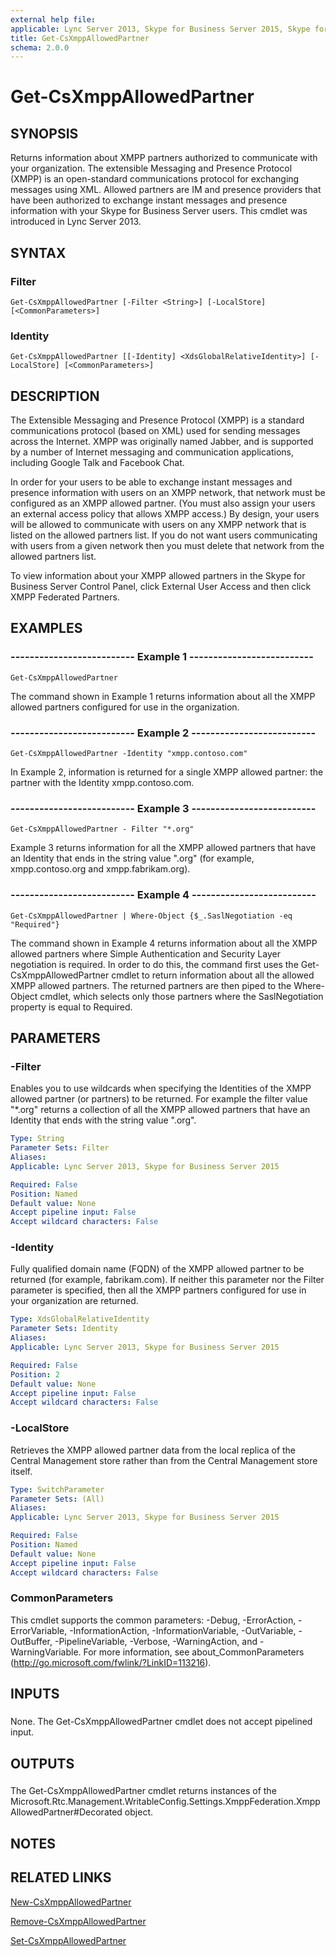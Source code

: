 ```yaml
---
external help file: 
applicable: Lync Server 2013, Skype for Business Server 2015, Skype for Business Server 2019
title: Get-CsXmppAllowedPartner
schema: 2.0.0
---
```


# Get-CsXmppAllowedPartner

## SYNOPSIS
Returns information about XMPP partners authorized to communicate with your organization.
The extensible Messaging and Presence Protocol (XMPP) is an open-standard communications protocol for exchanging messages using XML.
Allowed partners are IM and presence providers that have been authorized to exchange instant messages and presence information with your Skype for Business Server users.
This cmdlet was introduced in Lync Server 2013.



## SYNTAX

### Filter
```
Get-CsXmppAllowedPartner [-Filter <String>] [-LocalStore] [<CommonParameters>]
```

### Identity
```
Get-CsXmppAllowedPartner [[-Identity] <XdsGlobalRelativeIdentity>] [-LocalStore] [<CommonParameters>]
```

## DESCRIPTION
The Extensible Messaging and Presence Protocol (XMPP) is a standard communications protocol (based on XML) used for sending messages across the Internet.
XMPP was originally named Jabber, and is supported by a number of Internet messaging and communication applications, including Google Talk and Facebook Chat.

In order for your users to be able to exchange instant messages and presence information with users on an XMPP network, that network must be configured as an XMPP allowed partner.
(You must also assign your users an external access policy that allows XMPP access.) By design, your users will be allowed to communicate with users on any XMPP network that is listed on the allowed partners list.
If you do not want users communicating with users from a given network then you must delete that network from the allowed partners list.

To view information about your XMPP allowed partners in the Skype for Business Server Control Panel, click External User Access and then click XMPP Federated Partners.



## EXAMPLES

### -------------------------- Example 1 --------------------------
```
Get-CsXmppAllowedPartner
```

The command shown in Example 1 returns information about all the XMPP allowed partners configured for use in the organization.



### -------------------------- Example 2 --------------------------
```
Get-CsXmppAllowedPartner -Identity "xmpp.contoso.com"
```

In Example 2, information is returned for a single XMPP allowed partner: the partner with the Identity xmpp.contoso.com.



### -------------------------- Example 3 --------------------------
```
Get-CsXmppAllowedPartner - Filter "*.org"
```

Example 3 returns information for all the XMPP allowed partners that have an Identity that ends in the string value ".org" (for example, xmpp.contoso.org and xmpp.fabrikam.org).



### -------------------------- Example 4 --------------------------
```
Get-CsXmppAllowedPartner | Where-Object {$_.SaslNegotiation -eq "Required"}
```

The command shown in Example 4 returns information about all the XMPP allowed partners where Simple Authentication and Security Layer negotiation is required.
In order to do this, the command first uses the Get-CsXmppAllowedPartner cmdlet to return information about all the allowed XMPP allowed partners.
The returned partners are then piped to the Where-Object cmdlet, which selects only those partners where the SaslNegotiation property is equal to Required.


## PARAMETERS

### -Filter
Enables you to use wildcards when specifying the Identities of the XMPP allowed partner (or partners) to be returned.
For example the filter value "*.org" returns a collection of all the XMPP allowed partners that have an Identity that ends with the string value ".org".

```yaml
Type: String
Parameter Sets: Filter
Aliases: 
Applicable: Lync Server 2013, Skype for Business Server 2015

Required: False
Position: Named
Default value: None
Accept pipeline input: False
Accept wildcard characters: False
```

### -Identity
Fully qualified domain name (FQDN) of the XMPP allowed partner to be returned (for example, fabrikam.com).
If neither this parameter nor the Filter parameter is specified, then all the XMPP partners configured for use in your organization are returned.

```yaml
Type: XdsGlobalRelativeIdentity
Parameter Sets: Identity
Aliases: 
Applicable: Lync Server 2013, Skype for Business Server 2015

Required: False
Position: 2
Default value: None
Accept pipeline input: False
Accept wildcard characters: False
```

### -LocalStore
Retrieves the XMPP allowed partner data from the local replica of the Central Management store rather than from the Central Management store itself.

```yaml
Type: SwitchParameter
Parameter Sets: (All)
Aliases: 
Applicable: Lync Server 2013, Skype for Business Server 2015

Required: False
Position: Named
Default value: None
Accept pipeline input: False
Accept wildcard characters: False
```

### CommonParameters
This cmdlet supports the common parameters: -Debug, -ErrorAction, -ErrorVariable, -InformationAction, -InformationVariable, -OutVariable, -OutBuffer, -PipelineVariable, -Verbose, -WarningAction, and -WarningVariable. For more information, see about_CommonParameters (http://go.microsoft.com/fwlink/?LinkID=113216).

## INPUTS

###  
None.
The Get-CsXmppAllowedPartner cmdlet does not accept pipelined input.

## OUTPUTS

###  
The Get-CsXmppAllowedPartner cmdlet returns instances of the Microsoft.Rtc.Management.WritableConfig.Settings.XmppFederation.XmppAllowedPartner#Decorated object.

## NOTES

## RELATED LINKS

[New-CsXmppAllowedPartner](New-CsXmppAllowedPartner.md)

[Remove-CsXmppAllowedPartner](Remove-CsXmppAllowedPartner.md)

[Set-CsXmppAllowedPartner](Set-CsXmppAllowedPartner.md)
